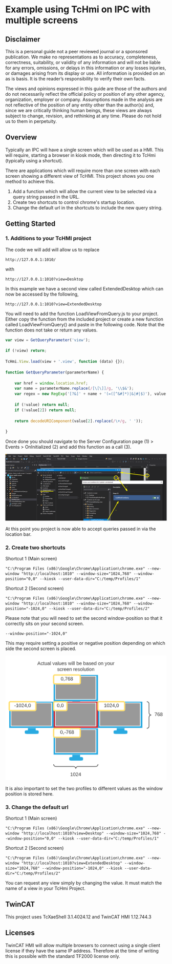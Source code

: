# Example using TcHmi on IPC with multiple screens

## Disclaimer
This is a personal guide not a peer reviewed journal or a sponsored publication. We make
no representations as to accuracy, completeness, correctness, suitability, or validity of any
information and will not be liable for any errors, omissions, or delays in this information or any
losses injuries, or damages arising from its display or use. All information is provided on an as
is basis. It is the reader’s responsibility to verify their own facts.

The views and opinions expressed in this guide are those of the authors and do not
necessarily reflect the official policy or position of any other agency, organization, employer or
company. Assumptions made in the analysis are not reflective of the position of any entity
other than the author(s) and, since we are critically thinking human beings, these views are
always subject to change, revision, and rethinking at any time. Please do not hold us to them
in perpetuity.

## Overview 
Typically an IPC will have a single screen which will be used as a HMI.  This will require, starting a browser in kiosk mode, then directing it to TcHmi (typically using a shortcut).  

There are applications which will require more than one screen with each screen showing a different view of TcHMI.  This project shows you one method to achieve this.   

1. Add a function which will allow the current view to be selected via a query string passed in the URL. 
2. Create two shortcuts to control chrome's startup location.
3. Change the default url in the shortcuts to include the new query string.



## Getting Started 

### 1. Additions to your TcHMI project

The code we will add will allow us to replace

```
http://127.0.0.1:1010/
```
with
```
http://127.0.0.1:1010?view=Desktop
```
In this example we have a second view called ExtendedDesktop which can now be accessed by the following,
```
http://127.0.0.1:1010?view=ExtendedDesktop
```

You will need to add the function LoadViewFromQuery.js to your project.  Either copy the function from the included project or create a new function called LoadViewFromQuery() and paste in the following code.  Note that the function does not take or return any values.   

```javascript 
var view = GetQueryParameter('view');

if (!view) return;

TcHmi.View.load(view + '.view', function (data) {});

function GetQueryParameter(parameterName) {

    var href = window.location.href;
    var name = parameterName.replace(/[\[\]]/g, '\\$&');
    var regex = new RegExp('[?&]' + name + '(=([^&#]*)|&|#|$)'), value = regex.exec(href);

    if (!value) return null;
    if (!value[2]) return null;

    return decodeURIComponent(value[2].replace(/\+/g, ' '));

}
```
Once done you should navigate to the Server Configuration page (1) > Events > OnInitialized (2) and add this function as a call (3).  

![guide to setting the event](docs/png/event-setup.png)

At this point you project is now able to accept queries passed in via the location bar.  

### 2. Create two shortcuts

Shortcut 1 (Main screen)

```
"C:\Program Files (x86)\Google\Chrome\Application\chrome.exe" --new-window "http://localhost:1010" --window-size="1024,768" --window-position="0,0" --kiosk --user-data-dir="C:/temp/Profiles/1"
```

Shortcut 2 (Second screen)

```
"C:\Program Files (x86)\Google\Chrome\Application\chrome.exe" --new-window "http://localhost:1010" --window-size="1024,768" --window-position="-1024,0" --kiosk --user-data-dir="C:/temp/Profiles/2"
```

Please note that you will need to set the second window-position so that it correctly sits on your second screen.  

```
--window-position="-1024,0"
```
This may require setting a positive or negative position depending on which side the second screen is placed.  

![screen layout](docs/png/monitors.png)

It is also important to set the two profiles to different values as the window position is stored here. 

### 3. Change the default url

Shortcut 1 (Main screen)

```
"C:\Program Files (x86)\Google\Chrome\Application\chrome.exe" --new-window "http://localhost:1010?view=Desktop" --window-size="1024,768" --window-position="0,0" --kiosk --user-data-dir="C:/temp/Profiles/1"
```

Shortcut 2 (Second screen)

```
"C:\Program Files (x86)\Google\Chrome\Application\chrome.exe" --new-window "http://localhost:1010?view=ExtendedDesktop" --window-size="1024,768" --window-position="-1024,0" --kiosk --user-data-dir="C:/temp/Profiles/2"
```

You can request any view simply by changing the value.  It must match the name of a view in your TcHmi Project.  

## TwinCAT
This project uses TcXaeShell 3.1.4024.12 and TwinCAT HMI 1.12.744.3

## Licenses 
TwinCAT HMI will allow multiple browsers to connect using a single client license if they have the same IP address.  Therefore at the time of writing this is possible with the standard TF2000 license only.  
